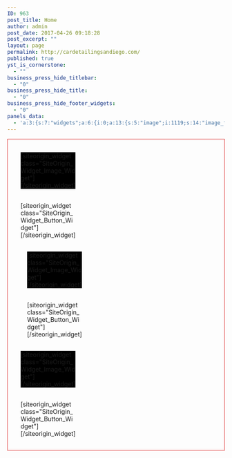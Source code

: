 ```yaml
---
ID: 963
post_title: Home
author: admin
post_date: 2017-04-26 09:18:28
post_excerpt: ""
layout: page
permalink: http://cardetailingsandiego.com/
published: true
yst_is_cornerstone:
  - ""
business_press_hide_titlebar:
  - "0"
business_press_hide_title:
  - "0"
business_press_hide_footer_widgets:
  - "0"
panels_data:
  - 'a:3:{s:7:"widgets";a:6:{i:0;a:13:{s:5:"image";i:1119;s:14:"image_fallback";s:0:"";s:4:"size";s:4:"full";s:5:"align";s:6:"center";s:5:"title";s:34:"<font color="white"><b></b></font>";s:14:"title_position";s:5:"below";s:3:"alt";s:0:"";s:3:"url";s:9:"post: 774";s:5:"bound";b:1;s:10:"full_width";b:1;s:12:"_sow_form_id";s:13:"5902606171fc6";s:11:"panels_info";a:6:{s:5:"class";s:30:"SiteOrigin_Widget_Image_Widget";s:4:"grid";i:0;s:4:"cell";i:0;s:2:"id";i:0;s:9:"widget_id";s:36:"fb8aef2e-134f-486b-b3be-9b0e66e157bf";s:5:"style";a:3:{s:10:"background";s:7:"#000000";s:27:"background_image_attachment";b:0;s:18:"background_display";s:4:"tile";}}s:10:"new_window";b:0;}i:1;a:8:{s:4:"text";s:17:"WINDSHIELD REPAIR";s:3:"url";s:9:"post: 774";s:11:"button_icon";a:4:{s:13:"icon_selected";s:0:"";s:10:"icon_color";s:7:"#ffffff";s:4:"icon";i:0;s:24:"so_field_container_state";s:4:"open";}s:6:"design";a:12:{s:5:"width";b:0;s:10:"width_unit";s:2:"px";s:5:"align";s:6:"center";s:5:"theme";s:4:"atom";s:12:"button_color";s:7:"#dd3333";s:10:"text_color";b:0;s:5:"hover";b:1;s:4:"font";s:7:"default";s:9:"font_size";s:1:"1";s:8:"rounding";s:4:"0.25";s:7:"padding";s:1:"1";s:24:"so_field_container_state";s:6:"closed";}s:10:"attributes";a:6:{s:2:"id";s:0:"";s:7:"classes";s:0:"";s:5:"title";s:0:"";s:7:"onclick";s:0:"";s:3:"rel";s:0:"";s:24:"so_field_container_state";s:4:"open";}s:12:"_sow_form_id";s:13:"59028554b7345";s:10:"new_window";b:0;s:11:"panels_info";a:7:{s:5:"class";s:31:"SiteOrigin_Widget_Button_Widget";s:3:"raw";b:0;s:4:"grid";i:0;s:4:"cell";i:0;s:2:"id";i:1;s:9:"widget_id";s:36:"2f85468c-9ce2-4a11-a5b7-def0c651f888";s:5:"style";a:1:{s:18:"background_display";s:4:"tile";}}}i:2;a:13:{s:5:"image";i:1125;s:14:"image_fallback";s:0:"";s:4:"size";s:4:"full";s:5:"align";s:6:"center";s:5:"title";s:34:"<font color="white"><b></b></font>";s:14:"title_position";s:5:"above";s:3:"alt";s:0:"";s:3:"url";s:0:"";s:5:"bound";b:1;s:10:"full_width";b:1;s:12:"_sow_form_id";s:13:"5902606c4a1d0";s:11:"panels_info";a:6:{s:5:"class";s:30:"SiteOrigin_Widget_Image_Widget";s:4:"grid";i:0;s:4:"cell";i:1;s:2:"id";i:2;s:9:"widget_id";s:36:"a26da22c-7ba3-4999-8f79-9cc492d2f2d5";s:5:"style";a:3:{s:10:"background";s:7:"#000000";s:27:"background_image_attachment";b:0;s:18:"background_display";s:4:"tile";}}s:10:"new_window";b:0;}i:3;a:8:{s:4:"text";s:18:"INTERIOR DETAILING";s:3:"url";s:9:"post: 774";s:11:"button_icon";a:4:{s:13:"icon_selected";s:0:"";s:10:"icon_color";s:7:"#ffffff";s:4:"icon";i:0;s:24:"so_field_container_state";s:4:"open";}s:6:"design";a:12:{s:5:"width";b:0;s:10:"width_unit";s:2:"px";s:5:"align";s:6:"center";s:5:"theme";s:4:"atom";s:12:"button_color";s:7:"#dd3333";s:10:"text_color";b:0;s:5:"hover";b:1;s:4:"font";s:7:"default";s:9:"font_size";s:1:"1";s:8:"rounding";s:4:"0.25";s:7:"padding";s:1:"1";s:24:"so_field_container_state";s:6:"closed";}s:10:"attributes";a:6:{s:2:"id";s:0:"";s:7:"classes";s:0:"";s:5:"title";s:0:"";s:7:"onclick";s:0:"";s:3:"rel";s:0:"";s:24:"so_field_container_state";s:4:"open";}s:12:"_sow_form_id";s:13:"59027af5d2b17";s:10:"new_window";b:0;s:11:"panels_info";a:7:{s:5:"class";s:31:"SiteOrigin_Widget_Button_Widget";s:3:"raw";b:0;s:4:"grid";i:0;s:4:"cell";i:1;s:2:"id";i:3;s:9:"widget_id";s:36:"2f85468c-9ce2-4a11-a5b7-def0c651f888";s:5:"style";a:1:{s:18:"background_display";s:4:"tile";}}}i:4;a:13:{s:5:"image";i:1126;s:14:"image_fallback";s:0:"";s:4:"size";s:4:"full";s:5:"align";s:6:"center";s:5:"title";s:34:"<font color="white"><b></b></font>";s:14:"title_position";s:5:"below";s:3:"alt";s:0:"";s:3:"url";s:0:"";s:5:"bound";b:1;s:10:"full_width";b:1;s:12:"_sow_form_id";s:13:"5902607680a1c";s:11:"panels_info";a:6:{s:5:"class";s:30:"SiteOrigin_Widget_Image_Widget";s:4:"grid";i:0;s:4:"cell";i:2;s:2:"id";i:4;s:9:"widget_id";s:36:"4b14df56-82d2-480e-a783-31b6c8e66697";s:5:"style";a:3:{s:10:"background";s:7:"#000000";s:27:"background_image_attachment";b:0;s:18:"background_display";s:4:"tile";}}s:10:"new_window";b:0;}i:5;a:8:{s:4:"text";s:27:"COMPLETE DETAILING PACKAGES";s:3:"url";s:9:"post: 774";s:11:"button_icon";a:4:{s:13:"icon_selected";s:0:"";s:10:"icon_color";s:7:"#ffffff";s:4:"icon";i:0;s:24:"so_field_container_state";s:4:"open";}s:6:"design";a:12:{s:5:"width";b:0;s:10:"width_unit";s:2:"px";s:5:"align";s:6:"center";s:5:"theme";s:4:"atom";s:12:"button_color";s:7:"#dd3333";s:10:"text_color";b:0;s:5:"hover";b:1;s:4:"font";s:7:"default";s:9:"font_size";s:1:"1";s:8:"rounding";s:4:"0.25";s:7:"padding";s:1:"1";s:24:"so_field_container_state";s:6:"closed";}s:10:"attributes";a:6:{s:2:"id";s:0:"";s:7:"classes";s:0:"";s:5:"title";s:0:"";s:7:"onclick";s:0:"";s:3:"rel";s:0:"";s:24:"so_field_container_state";s:4:"open";}s:12:"_sow_form_id";s:13:"59027cf956250";s:10:"new_window";b:0;s:11:"panels_info";a:7:{s:5:"class";s:31:"SiteOrigin_Widget_Button_Widget";s:3:"raw";b:0;s:4:"grid";i:0;s:4:"cell";i:2;s:2:"id";i:5;s:9:"widget_id";s:36:"2f85468c-9ce2-4a11-a5b7-def0c651f888";s:5:"style";a:1:{s:18:"background_display";s:4:"tile";}}}}s:5:"grids";a:1:{i:0;a:2:{s:5:"cells";i:3;s:5:"style";a:9:{s:7:"padding";s:19:"30px 30px 30px 30px";s:27:"background_image_attachment";s:4:"1054";s:18:"background_display";s:4:"tile";s:12:"border_color";s:7:"#dd3333";s:13:"bottom_margin";s:4:"30px";s:6:"gutter";s:4:"30px";s:11:"row_stretch";s:4:"full";s:14:"collapse_order";s:8:"left-top";s:14:"cell_alignment";s:6:"center";}}}s:10:"grid_cells";a:3:{i:0;a:4:{s:4:"grid";i:0;s:5:"index";i:0;s:6:"weight";d:0.333333333333329984160542380777769722044467926025390625;s:5:"style";a:0:{}}i:1;a:4:{s:4:"grid";i:0;s:5:"index";i:1;s:6:"weight";d:0.333333333333329984160542380777769722044467926025390625;s:5:"style";a:0:{}}i:2;a:4:{s:4:"grid";i:0;s:5:"index";i:2;s:6:"weight";d:0.333333333333329984160542380777769722044467926025390625;s:5:"style";a:0:{}}}}'
---
```

<div id="pl-963"  class="panel-layout" ><div id="pg-963-0"  class="panel-grid panel-has-style"  data-style="{&quot;padding&quot;:&quot;30px 30px 30px 30px&quot;,&quot;background_image_attachment&quot;:&quot;1054&quot;,&quot;background_display&quot;:&quot;tile&quot;,&quot;border_color&quot;:&quot;#dd3333&quot;,&quot;bottom_margin&quot;:&quot;30px&quot;,&quot;gutter&quot;:&quot;30px&quot;,&quot;row_stretch&quot;:&quot;full&quot;,&quot;collapse_order&quot;:&quot;left-top&quot;,&quot;cell_alignment&quot;:&quot;center&quot;}" ><div class="siteorigin-panels-stretch panel-row-style panel-row-style-for-963-0" data-stretch-type="full" ><div id="pgc-963-0-0"  class="panel-grid-cell"  data-weight="0.33333333333333" ><div id="panel-963-0-0-0" class="so-panel widget widget_sow-image panel-first-child" data-index="0" data-style="{&quot;background&quot;:&quot;#000000&quot;,&quot;background_image_attachment&quot;:false,&quot;background_display&quot;:&quot;tile&quot;}" ><div class="panel-widget-style panel-widget-style-for-963-0-0-0" >[siteorigin_widget class="SiteOrigin_Widget_Image_Widget"]<input type="hidden" value="{&quot;instance&quot;:{&quot;image&quot;:1119,&quot;image_fallback&quot;:&quot;&quot;,&quot;size&quot;:&quot;full&quot;,&quot;align&quot;:&quot;center&quot;,&quot;title&quot;:&quot;&lt;font color=\&quot;white\&quot;&gt;&lt;b&gt;&lt;\/b&gt;&lt;\/font&gt;&quot;,&quot;title_position&quot;:&quot;below&quot;,&quot;alt&quot;:&quot;&quot;,&quot;url&quot;:&quot;post: 774&quot;,&quot;bound&quot;:true,&quot;full_width&quot;:true,&quot;_sow_form_id&quot;:&quot;5902606171fc6&quot;,&quot;new_window&quot;:false},&quot;args&quot;:{&quot;before_widget&quot;:&quot;&lt;div id=\&quot;panel-963-0-0-0\&quot; class=\&quot;so-panel widget widget_sow-image panel-first-child\&quot; data-index=\&quot;0\&quot; data-style=\&quot;{&amp;quot;background&amp;quot;:&amp;quot;#000000&amp;quot;,&amp;quot;background_image_attachment&amp;quot;:false,&amp;quot;background_display&amp;quot;:&amp;quot;tile&amp;quot;}\&quot; &gt;&lt;div class=\&quot;panel-widget-style panel-widget-style-for-963-0-0-0\&quot; &gt;&quot;,&quot;after_widget&quot;:&quot;&lt;\/div&gt;&lt;\/div&gt;&quot;,&quot;before_title&quot;:&quot;&lt;h3 class=\&quot;widget-title\&quot;&gt;&quot;,&quot;after_title&quot;:&quot;&lt;\/h3&gt;&quot;,&quot;widget_id&quot;:&quot;widget-0-0-0&quot;}}" />[/siteorigin_widget]</div></div><div id="panel-963-0-0-1" class="so-panel widget widget_sow-button panel-last-child" data-index="1" data-style="{&quot;background_display&quot;:&quot;tile&quot;}" >[siteorigin_widget class="SiteOrigin_Widget_Button_Widget"]<input type="hidden" value="{&quot;instance&quot;:{&quot;text&quot;:&quot;WINDSHIELD REPAIR&quot;,&quot;url&quot;:&quot;post: 774&quot;,&quot;button_icon&quot;:{&quot;icon_selected&quot;:&quot;&quot;,&quot;icon_color&quot;:&quot;#ffffff&quot;,&quot;icon&quot;:0,&quot;so_field_container_state&quot;:&quot;open&quot;},&quot;design&quot;:{&quot;width&quot;:false,&quot;width_unit&quot;:&quot;px&quot;,&quot;align&quot;:&quot;center&quot;,&quot;theme&quot;:&quot;atom&quot;,&quot;button_color&quot;:&quot;#dd3333&quot;,&quot;text_color&quot;:false,&quot;hover&quot;:true,&quot;font&quot;:&quot;default&quot;,&quot;font_size&quot;:&quot;1&quot;,&quot;rounding&quot;:&quot;0.25&quot;,&quot;padding&quot;:&quot;1&quot;,&quot;so_field_container_state&quot;:&quot;closed&quot;},&quot;attributes&quot;:{&quot;id&quot;:&quot;&quot;,&quot;classes&quot;:&quot;&quot;,&quot;title&quot;:&quot;&quot;,&quot;onclick&quot;:&quot;&quot;,&quot;rel&quot;:&quot;&quot;,&quot;so_field_container_state&quot;:&quot;open&quot;},&quot;_sow_form_id&quot;:&quot;59028554b7345&quot;,&quot;new_window&quot;:false},&quot;args&quot;:{&quot;before_widget&quot;:&quot;&lt;div id=\&quot;panel-963-0-0-1\&quot; class=\&quot;so-panel widget widget_sow-button panel-last-child\&quot; data-index=\&quot;1\&quot; data-style=\&quot;{&amp;quot;background_display&amp;quot;:&amp;quot;tile&amp;quot;}\&quot; &gt;&quot;,&quot;after_widget&quot;:&quot;&lt;\/div&gt;&quot;,&quot;before_title&quot;:&quot;&lt;h3 class=\&quot;widget-title\&quot;&gt;&quot;,&quot;after_title&quot;:&quot;&lt;\/h3&gt;&quot;,&quot;widget_id&quot;:&quot;widget-0-0-1&quot;}}" />[/siteorigin_widget]</div></div><div id="pgc-963-0-1"  class="panel-grid-cell"  data-weight="0.33333333333333" ><div id="panel-963-0-1-0" class="so-panel widget widget_sow-image panel-first-child" data-index="2" data-style="{&quot;background&quot;:&quot;#000000&quot;,&quot;background_image_attachment&quot;:false,&quot;background_display&quot;:&quot;tile&quot;}" ><div class="panel-widget-style panel-widget-style-for-963-0-1-0" >[siteorigin_widget class="SiteOrigin_Widget_Image_Widget"]<input type="hidden" value="{&quot;instance&quot;:{&quot;image&quot;:1125,&quot;image_fallback&quot;:&quot;&quot;,&quot;size&quot;:&quot;full&quot;,&quot;align&quot;:&quot;center&quot;,&quot;title&quot;:&quot;&lt;font color=\&quot;white\&quot;&gt;&lt;b&gt;&lt;\/b&gt;&lt;\/font&gt;&quot;,&quot;title_position&quot;:&quot;above&quot;,&quot;alt&quot;:&quot;&quot;,&quot;url&quot;:&quot;&quot;,&quot;bound&quot;:true,&quot;full_width&quot;:true,&quot;_sow_form_id&quot;:&quot;5902606c4a1d0&quot;,&quot;new_window&quot;:false},&quot;args&quot;:{&quot;before_widget&quot;:&quot;&lt;div id=\&quot;panel-963-0-1-0\&quot; class=\&quot;so-panel widget widget_sow-image panel-first-child\&quot; data-index=\&quot;2\&quot; data-style=\&quot;{&amp;quot;background&amp;quot;:&amp;quot;#000000&amp;quot;,&amp;quot;background_image_attachment&amp;quot;:false,&amp;quot;background_display&amp;quot;:&amp;quot;tile&amp;quot;}\&quot; &gt;&lt;div class=\&quot;panel-widget-style panel-widget-style-for-963-0-1-0\&quot; &gt;&quot;,&quot;after_widget&quot;:&quot;&lt;\/div&gt;&lt;\/div&gt;&quot;,&quot;before_title&quot;:&quot;&lt;h3 class=\&quot;widget-title\&quot;&gt;&quot;,&quot;after_title&quot;:&quot;&lt;\/h3&gt;&quot;,&quot;widget_id&quot;:&quot;widget-0-1-0&quot;}}" />[/siteorigin_widget]</div></div><div id="panel-963-0-1-1" class="so-panel widget widget_sow-button panel-last-child" data-index="3" data-style="{&quot;background_display&quot;:&quot;tile&quot;}" >[siteorigin_widget class="SiteOrigin_Widget_Button_Widget"]<input type="hidden" value="{&quot;instance&quot;:{&quot;text&quot;:&quot;INTERIOR DETAILING&quot;,&quot;url&quot;:&quot;post: 774&quot;,&quot;button_icon&quot;:{&quot;icon_selected&quot;:&quot;&quot;,&quot;icon_color&quot;:&quot;#ffffff&quot;,&quot;icon&quot;:0,&quot;so_field_container_state&quot;:&quot;open&quot;},&quot;design&quot;:{&quot;width&quot;:false,&quot;width_unit&quot;:&quot;px&quot;,&quot;align&quot;:&quot;center&quot;,&quot;theme&quot;:&quot;atom&quot;,&quot;button_color&quot;:&quot;#dd3333&quot;,&quot;text_color&quot;:false,&quot;hover&quot;:true,&quot;font&quot;:&quot;default&quot;,&quot;font_size&quot;:&quot;1&quot;,&quot;rounding&quot;:&quot;0.25&quot;,&quot;padding&quot;:&quot;1&quot;,&quot;so_field_container_state&quot;:&quot;closed&quot;},&quot;attributes&quot;:{&quot;id&quot;:&quot;&quot;,&quot;classes&quot;:&quot;&quot;,&quot;title&quot;:&quot;&quot;,&quot;onclick&quot;:&quot;&quot;,&quot;rel&quot;:&quot;&quot;,&quot;so_field_container_state&quot;:&quot;open&quot;},&quot;_sow_form_id&quot;:&quot;59027af5d2b17&quot;,&quot;new_window&quot;:false},&quot;args&quot;:{&quot;before_widget&quot;:&quot;&lt;div id=\&quot;panel-963-0-1-1\&quot; class=\&quot;so-panel widget widget_sow-button panel-last-child\&quot; data-index=\&quot;3\&quot; data-style=\&quot;{&amp;quot;background_display&amp;quot;:&amp;quot;tile&amp;quot;}\&quot; &gt;&quot;,&quot;after_widget&quot;:&quot;&lt;\/div&gt;&quot;,&quot;before_title&quot;:&quot;&lt;h3 class=\&quot;widget-title\&quot;&gt;&quot;,&quot;after_title&quot;:&quot;&lt;\/h3&gt;&quot;,&quot;widget_id&quot;:&quot;widget-0-1-1&quot;}}" />[/siteorigin_widget]</div></div><div id="pgc-963-0-2"  class="panel-grid-cell"  data-weight="0.33333333333333" ><div id="panel-963-0-2-0" class="so-panel widget widget_sow-image panel-first-child" data-index="4" data-style="{&quot;background&quot;:&quot;#000000&quot;,&quot;background_image_attachment&quot;:false,&quot;background_display&quot;:&quot;tile&quot;}" ><div class="panel-widget-style panel-widget-style-for-963-0-2-0" >[siteorigin_widget class="SiteOrigin_Widget_Image_Widget"]<input type="hidden" value="{&quot;instance&quot;:{&quot;image&quot;:1126,&quot;image_fallback&quot;:&quot;&quot;,&quot;size&quot;:&quot;full&quot;,&quot;align&quot;:&quot;center&quot;,&quot;title&quot;:&quot;&lt;font color=\&quot;white\&quot;&gt;&lt;b&gt;&lt;\/b&gt;&lt;\/font&gt;&quot;,&quot;title_position&quot;:&quot;below&quot;,&quot;alt&quot;:&quot;&quot;,&quot;url&quot;:&quot;&quot;,&quot;bound&quot;:true,&quot;full_width&quot;:true,&quot;_sow_form_id&quot;:&quot;5902607680a1c&quot;,&quot;new_window&quot;:false},&quot;args&quot;:{&quot;before_widget&quot;:&quot;&lt;div id=\&quot;panel-963-0-2-0\&quot; class=\&quot;so-panel widget widget_sow-image panel-first-child\&quot; data-index=\&quot;4\&quot; data-style=\&quot;{&amp;quot;background&amp;quot;:&amp;quot;#000000&amp;quot;,&amp;quot;background_image_attachment&amp;quot;:false,&amp;quot;background_display&amp;quot;:&amp;quot;tile&amp;quot;}\&quot; &gt;&lt;div class=\&quot;panel-widget-style panel-widget-style-for-963-0-2-0\&quot; &gt;&quot;,&quot;after_widget&quot;:&quot;&lt;\/div&gt;&lt;\/div&gt;&quot;,&quot;before_title&quot;:&quot;&lt;h3 class=\&quot;widget-title\&quot;&gt;&quot;,&quot;after_title&quot;:&quot;&lt;\/h3&gt;&quot;,&quot;widget_id&quot;:&quot;widget-0-2-0&quot;}}" />[/siteorigin_widget]</div></div><div id="panel-963-0-2-1" class="so-panel widget widget_sow-button panel-last-child" data-index="5" data-style="{&quot;background_display&quot;:&quot;tile&quot;}" >[siteorigin_widget class="SiteOrigin_Widget_Button_Widget"]<input type="hidden" value="{&quot;instance&quot;:{&quot;text&quot;:&quot;COMPLETE DETAILING PACKAGES&quot;,&quot;url&quot;:&quot;post: 774&quot;,&quot;button_icon&quot;:{&quot;icon_selected&quot;:&quot;&quot;,&quot;icon_color&quot;:&quot;#ffffff&quot;,&quot;icon&quot;:0,&quot;so_field_container_state&quot;:&quot;open&quot;},&quot;design&quot;:{&quot;width&quot;:false,&quot;width_unit&quot;:&quot;px&quot;,&quot;align&quot;:&quot;center&quot;,&quot;theme&quot;:&quot;atom&quot;,&quot;button_color&quot;:&quot;#dd3333&quot;,&quot;text_color&quot;:false,&quot;hover&quot;:true,&quot;font&quot;:&quot;default&quot;,&quot;font_size&quot;:&quot;1&quot;,&quot;rounding&quot;:&quot;0.25&quot;,&quot;padding&quot;:&quot;1&quot;,&quot;so_field_container_state&quot;:&quot;closed&quot;},&quot;attributes&quot;:{&quot;id&quot;:&quot;&quot;,&quot;classes&quot;:&quot;&quot;,&quot;title&quot;:&quot;&quot;,&quot;onclick&quot;:&quot;&quot;,&quot;rel&quot;:&quot;&quot;,&quot;so_field_container_state&quot;:&quot;open&quot;},&quot;_sow_form_id&quot;:&quot;59027cf956250&quot;,&quot;new_window&quot;:false},&quot;args&quot;:{&quot;before_widget&quot;:&quot;&lt;div id=\&quot;panel-963-0-2-1\&quot; class=\&quot;so-panel widget widget_sow-button panel-last-child\&quot; data-index=\&quot;5\&quot; data-style=\&quot;{&amp;quot;background_display&amp;quot;:&amp;quot;tile&amp;quot;}\&quot; &gt;&quot;,&quot;after_widget&quot;:&quot;&lt;\/div&gt;&quot;,&quot;before_title&quot;:&quot;&lt;h3 class=\&quot;widget-title\&quot;&gt;&quot;,&quot;after_title&quot;:&quot;&lt;\/h3&gt;&quot;,&quot;widget_id&quot;:&quot;widget-0-2-1&quot;}}" />[/siteorigin_widget]</div></div></div></div></div>

<style type="text/css" class="panels-style" data-panels-style-for-post="963">@import url(http://cardetailingsandiego.com/wp-content/plugins/siteorigin-panels/inc/../css/front-flex.css); #pgc-963-0-0 , #pgc-963-0-1 , #pgc-963-0-2 { width:33.3333%;width:calc(33.3333% - ( 0.66666666666667 * 30px ) ) } #pg-963-0 , #pl-963 .so-panel { margin-bottom:30px } #pl-963 .so-panel:last-child { margin-bottom:0px } #pg-963-0> .panel-row-style { background-image:url(http://cardetailingsandiego.com/wp-content/uploads/2017/04/09_free_subtle_textures_carbon_fibre.jpg);background-repeat:repeat;border:1px solid #dd3333;padding:30px 30px 30px 30px } #pg-963-0.panel-no-style, #pg-963-0.panel-has-style > .panel-row-style { -webkit-align-items:center;align-items:center } #panel-963-0-0-0> .panel-widget-style , #panel-963-0-1-0> .panel-widget-style , #panel-963-0-2-0> .panel-widget-style { background-color:#000000 } @media (max-width:1024px) and (min-width:781px) { #pg-963-0.panel-no-style, #pg-963-0.panel-has-style > .panel-row-style { -ms-flex-wrap:wrap;-webkit-flex-wrap:wrap;flex-wrap:wrap } #pg-963-0 .panel-grid-cell { -ms-flex:0 1 50%;-webkit-flex:0 1 50%;flex:0 1 50%;margin-right:0;margin-bottom:30px } #pg-963-0 .panel-grid-cell:nth-last-child(1) { margin-bottom:0 } #pg-963-0 .panel-grid-cell:nth-child(even) { padding-left:15px } #pg-963-0 .panel-grid-cell:nth-child(odd) { padding-right:15px }  } @media (max-width:780px){ #pg-963-0.panel-no-style, #pg-963-0.panel-has-style > .panel-row-style { -webkit-flex-direction:column;-ms-flex-direction:column;flex-direction:column } #pg-963-0 .panel-grid-cell { margin-right:0 } #pg-963-0 .panel-grid-cell { width:100% } #pgc-963-0-0 , #pgc-963-0-1 { margin-bottom:30px } #pl-963 .panel-grid-cell { padding:0 } #pl-963 .panel-grid .panel-grid-cell-empty { display:none } #pl-963 .panel-grid .panel-grid-cell-mobile-last { margin-bottom:0px }  } </style>